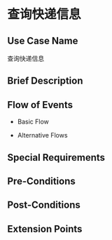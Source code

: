 查询快递信息
===========

## Use Case Name

查询快递信息

## Brief Description



## Flow of Events

- Basic Flow



- Alternative Flows



## Special Requirements



## Pre-Conditions



## Post-Conditions



## Extension Points


